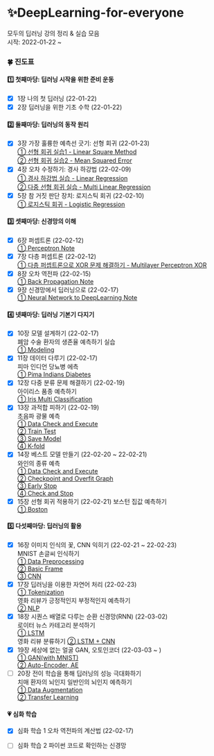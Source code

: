 # ✨DeepLearning-for-everyone

모두의 딥러닝 강의 정리 & 실습 모음   
시작: 2022-01-22 ~

### 🍀 진도표
#### 1️⃣ 첫째마당: 딥러닝 시작을 위한 준비 운동
- [x] 1장 나의 첫 딥러닝 (22-01-22)
- [x] 2장 딥러닝을 위한 기초 수학 (22-01-22)

#### 2️⃣ 둘째마당: 딥러닝의 동작 원리
- [x] 3장 가장 훌륭한 예측선 긋기: 선형 회귀 (22-01-23)   
  [① 선형 회귀 실습1 - Linear Square Method](https://github.com/ofzlo/DeepLearning-for-everyone/blob/main/deeplearning_class/03-1_Linear_Square_Method.ipynb)   
  [② 선형 회귀 실습2 - Mean Squared Error](https://github.com/ofzlo/DeepLearning-for-everyone/blob/main/deeplearning_class/03-2_Mean_Squared_Error.ipynb)   
- [x] 4장 오차 수정하기: 경사 하강법 (22-02-09)  
  [① 경사 하강법 실습 - Linear Regression](https://github.com/ofzlo/DeepLearning-for-everyone/blob/main/deeplearning_class/04-1_Linear_Regression.ipynb)    
  [② 다중 선형 회귀 실습 - Multi Linear Regression](https://github.com/ofzlo/DeepLearning-for-everyone/blob/main/deeplearning_class/04-2_Multi-Linear-Regression%20.ipynb)   
- [x] 5장 참 거짓 판단 장치: 로지스틱 회귀 (22-02-10)   
  [① 로지스틱 회귀 - Logistic Regression](https://github.com/ofzlo/DeepLearning-for-everyone/blob/main/deeplearning_class/05-1_Logistic_Regression.ipynb)

#### 3️⃣ 셋째마당: 신경망의 이해
- [x] 6장 퍼셉트론 (22-02-12)   
  [① Perceptron Note](https://github.com/ofzlo/DeepLearning-for-everyone/blob/main/deeplearning_class/06_Perceptron.ipynb)
- [x] 7장 다층 퍼셉트론 (22-02-12)   
  [① 다층 퍼셉트론으로 XOR 문제 해결하기 - Multilayer Perceptron XOR](https://github.com/ofzlo/DeepLearning-for-everyone/blob/main/deeplearning_class/07_Multilayer_Perceptron_XOR.ipynb)
- [x] 8장 오차 역전파 (22-02-15)   
  [① Back Propagation Note](https://github.com/ofzlo/DeepLearning-for-everyone/blob/main/deeplearning_class/08_Back_Propagation.ipynb)   
- [x] 9장 신경망에서 딥러닝으로 (22-02-17)   
  [① Neural Network to DeepLearning Note](https://github.com/ofzlo/DeepLearning-for-everyone/blob/main/deeplearning_class/09_Neural_Network_to_DeepLearning.ipynb)   

#### 4️⃣ 넷째마당: 딥러닝 기본기 다지기 
- [x] 10장 모델 설계하기 (22-02-17)   
  폐암 수술 환자의 생존율 예측하기 실습   
  [① Modeling](https://github.com/ofzlo/DeepLearning-for-everyone/blob/main/run_project/10_Modeling.ipynb)
- [x] 11장 데이터 다루기 (22-02-17)   
  피마 인디언 당뇨병 에측   
  [① Pima Indians Diabetes](https://github.com/ofzlo/DeepLearning-for-everyone/blob/main/run_project/11_pima-indians-diabetes.ipynb)
- [x] 12장 다중 분류 문제 해결하기 (22-02-19)   
  아이리스 품종 예측하기   
  [① Iris Multi Classification](https://github.com/ofzlo/DeepLearning-for-everyone/blob/main/run_project/12_Iris_Multi_Classification.ipynb)
- [x] 13장 과적합 피하기 (22-02-19)   
  초음파 광물 예측   
  [① Data Check and Execute](https://github.com/ofzlo/DeepLearning-for-everyone/blob/main/run_project/13-1_Sonar.ipynb)   
  [② Train Test](https://github.com/ofzlo/DeepLearning-for-everyone/blob/main/run_project/13-2_Sonar_Train_Test.ipynb)   
  [③ Save Model](https://github.com/ofzlo/DeepLearning-for-everyone/blob/main/run_project/13-3_Sonar-Save-Model.ipynb)   
  [④ K-fold](https://github.com/ofzlo/DeepLearning-for-everyone/blob/main/run_project/13-4_Sonar-K-fold.ipynb)  
- [x] 14장 베스트 모델 만들기 (22-02-20 ~ 22-02-21)   
  와인의 종류 예측   
  [① Data Check and Execute](https://github.com/ofzlo/DeepLearning-for-everyone/blob/main/run_project/14-1_Wine.ipynb)   
  [② Checkpoint and Overfit Graph](https://github.com/ofzlo/DeepLearning-for-everyone/blob/main/run_project/14-2_Wine_Checkpoint_Overfit_Graph.ipynb)   
  [③ Early Stop](https://github.com/ofzlo/DeepLearning-for-everyone/blob/main/run_project/14-3_Wine_Early_Stop.ipynb)   
  [④ Check and Stop](https://github.com/ofzlo/DeepLearning-for-everyone/blob/main/run_project/14-4_Wine_Check_and_Stop.ipynb)
- [x] 15장 선형 회귀 적용하기 (22-02-21)
  보스턴 집값 예측하기   
  [① Boston](https://github.com/ofzlo/DeepLearning-for-everyone/blob/main/run_project/15_Boston.ipynb)   

#### 5️⃣ 다섯째마당: 딥러닝의 활용
- [x] 16장 이미지 인식의 꽃, CNN 익히기 (22-02-21 ~ 22-02-23)   
  MNIST 손글씨 인식하기   
  [① Data Preprocessing ](https://github.com/ofzlo/DeepLearning-for-everyone/blob/main/run_project/16-1_MNIST_Data.ipynb)   
  [② Basic Frame](https://github.com/ofzlo/DeepLearning-for-everyone/blob/main/run_project/16-2_MNIST_Simple.ipynb)   
  [③ CNN](https://github.com/ofzlo/DeepLearning-for-everyone/blob/main/run_project/16-3_MNIST_Deep(CNN).ipynb)   
- [x] 17장 딥러닝을 이용한 자연어 처리 (22-02-23)   
  [① Tokenization](https://github.com/ofzlo/DeepLearning-for-everyone/blob/main/run_project/17-1_NLP_tokenization.ipynb)   
  영화 리뷰가 긍정적인지 부정적인지 예측하기  
  [② NLP](https://github.com/ofzlo/DeepLearning-for-everyone/blob/main/run_project/17-2_NLP.ipynb)   
- [x] 18장 시퀀스 배열로 다루는 순환 신경망(RNN) (22-03-02)   
  로이터 뉴스 카테고리 분석하기   
  [① LSTM]()   
  영화 리뷰 분류하기
  [② LSTM + CNN]()   
- [x] 19장 세상에 없는 얼굴 GAN, 오토인코더 (22-03-03 ~ )   
  [① GAN(with MNIST)]()   
  [② Auto-Encoder, AE]()   
- [ ] 20장 전이 학습을 통해 딥러닝의 성능 극대화하기   
  치매 환자의 뇌인지 일반인의 뇌인지 예측하기   
  [① Data Augmentation]()   
  [② Transfer Learning]()   

#### 💗 심화 학습
- [x] 심화 학습 1 오차 역전파의 계산법 (22-02-17)
- [ ] 심화 학습 2 파이썬 코드로 확인하는 신경망



